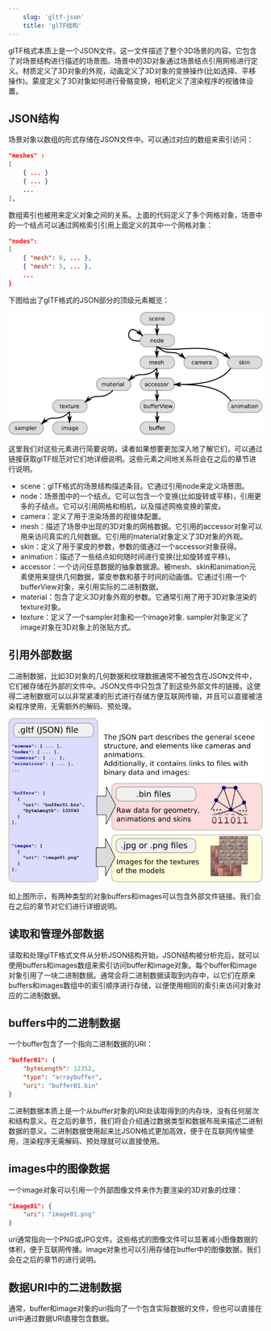 ```yaml
---
    slug: 'gltf-json'
    title: 'glTF结构'
---
```


glTF格式本质上是一个JSON文件。这一文件描述了整个3D场景的内容。它包含了对场景结构进行描述的场景图。场景中的3D对象通过场景结点引用网格进行定义。材质定义了3D对象的外观，动画定义了3D对象的变换操作(比如选择、平移操作)。蒙皮定义了3D对象如何进行骨骼变换，相机定义了渲染程序的视锥体设置。


## JSON结构
场景对象以数组的形式存储在JSON文件中。可以通过对应的数组来索引访问：

```json
"meshes" : 
[
    { ... }
    { ... }
    ...
],
```

数组索引也被用来定义对象之间的关系。上面的代码定义了多个网格对象，场景中的一个结点可以通过网格索引引用上面定义的其中一个网格对象：

```json
"nodes": 
[
    { "mesh": 0, ... },
    { "mesh": 5, ... },
    ...
}
```
下图给出了glTF格式的JSON部分的顶级元素概览：

![glTF json](./gltfJsonStructure.png)

这里我们对这些元素进行简要说明，读者如果想要更加深入地了解它们，可以通过链接获取glTF规范对它们地详细说明。这些元素之间地关系将会在之后的章节进行说明。

* scene：glTF格式的场景结构描述条目。它通过引用node来定义场景图。
* node：场景图中的一个结点。它可以包含一个变换(比如旋转或平移)，引用更多的子结点。它可以引用网格和相机，以及描述网格变换的蒙皮。
* camera：定义了用于渲染场景的视锥体配置。
* mesh：描述了场景中出现的3D对象的网格数据。它引用的accessor对象可以用来访问真实的几何数据。它引用的material对象定义了3D对象的外观。
* skin：定义了用于蒙皮的参数，参数的值通过一个accessor对象获得。
* animation：描述了一些结点如何随时间进行变换(比如旋转或平移)。
* accessor：一个访问任意数据的抽象数据源。被mesh、skin和animation元素使用来提供几何数据，蒙皮参数和基于时间的动画值。它通过引用一个bufferView对象，来引用实际的二进制数据。
* material：包含了定义3D对象外观的参数。它通常引用了用于3D对象渲染的texture对象。
* texture：定义了一个sampler对象和一个image对象. sampler对象定义了image对象在3D对象上的张贴方式。


## 引用外部数据

二进制数据，比如3D对象的几何数据和纹理数据通常不被包含在JSON文件中，它们被存储在外部的文件中。JSON文件中只包含了到这些外部文件的链接。这使得二进制数据可以以非常紧凑的形式进行存储方便互联网传输，并且可以直接被渲染程序使用，无需额外的解码、预处理。

![image](./gltfStructure.png)

如上图所示，有两种类型的对象buffers和images可以包含外部文件链接。我们会在之后的章节对它们进行详细说明。

## 读取和管理外部数据

读取和处理glTF格式文件从分析JSON结构开始，JSON结构被分析完后，就可以使用buffers和images数组来索引访问buffer和image对象。每个buffer和image对象引用了一块二进制数据。通常会将二进制数据读取到内存中，以它们在原来buffers和images数组中的索引顺序进行存储，以便使用相同的索引来访问对象对应的二进制数据。

## buffers中的二进制数据

一个buffer包含了一个指向二进制数据的URI：
```json
"buffer01": {
    "byteLength": 12352,
    "type": "arraybuffer",
    "uri": "buffer01.bin"
}
```

二进制数据本质上是一个从buffer对象的URI处读取得到的内存块，没有任何层次和结构意义。在之后的章节，我们将会介绍通过数据类型和数据布局来描述二进制数据的意义。二进制数据使用起来比JSON格式更加高效，便于在互联网传输使用，渲染程序无需解码、预处理就可以直接使用。

## images中的图像数据

一个image对象可以引用一个外部图像文件来作为要渲染的3D对象的纹理：

```json
"image01": {
    "uri": "image01.png"
}
```
uri通常指向一个PNG或JPG文件。这些格式的图像文件可以显著减小图像数据的体积，便于互联网传播。image对象也可以引用存储在buffer中的图像数据，我们会在之后的章节的进行说明。

## 数据URI中的二进制数据

通常，buffer和image对象的uri指向了一个包含实际数据的文件，但也可以直接在uri中通过数据URI直接包含数据。




